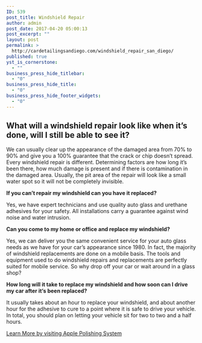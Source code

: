 ```yaml
---
ID: 539
post_title: Windshield Repair
author: admin
post_date: 2017-04-20 05:00:13
post_excerpt: ""
layout: post
permalink: >
  http://cardetailingsandiego.com/windshield_repair_san_diego/
published: true
yst_is_cornerstone:
  - ""
business_press_hide_titlebar:
  - "0"
business_press_hide_title:
  - "0"
business_press_hide_footer_widgets:
  - "0"
---
```

<h2 class="service_gallery_name"><strong>What will a windshield repair look like when it’s done, will I still be able to see it?</strong></h2>
We can usually clear up the appearance of the damaged area from 70% to 90% and give you a 100% guarantee that the crack or chip doesn’t spread. Every windshield repair is different. Determining factors are how long it’s been there, how much damage is present and if there is contamination in the damaged area. Usually, the pit area of the repair will look like a small water spot so it will not be completely invisible.

<strong>If you can’t repair my windshield can you have it replaced?</strong>

Yes, we have expert technicians and use quality auto glass and urethane adhesives for your safety. All installations carry a guarantee against wind noise and water intrusion.

<strong>Can you come to my home or office and replace my windshield?</strong>

Yes, we can deliver you the same convenient service for your auto glass needs as we have for your car’s appearance since 1980. In fact, the majority of windshield replacements are done on a mobile basis. The tools and equipment used to do windshield repairs and replacements are perfectly suited for mobile service. So why drop off your car or wait around in a glass shop?

<strong>How long will it take to replace my windshield and how soon can I drive my car after it‘s been replaced?</strong>

It usually takes about an hour to replace your windshield, and about another hour for the adhesive to cure to a point where it is safe to drive your vehicle. In total, you should plan on letting your vehicle sit for two to two and a half hours.

<a href="http://cardetailingsandiego.com/auto_glass_windshield_repair/">Learn More by visiting Apple Polishing System</a>

&nbsp;